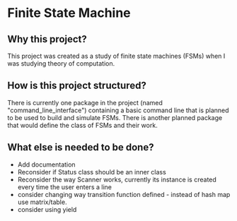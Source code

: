 # Finite State Machine
## Why this project?
This project was created as a study of finite state machines (FSMs) when I was studying theory of computation.
## How is this project structured?
There is currently one package in the project (named "command_line_interface") containing a basic command line that is planned to be used to build and simulate FSMs.
There is another planned package that would define the class of FSMs and their work.
## What else is needed to be done?
- Add documentation
- Reconsider if Status class should be an inner class
- Reconsider the way Scanner works, currently its instance is created every time the user enters a line
- consider changing way transition function defined - instead of hash map use matrix/table.
- consider using yield